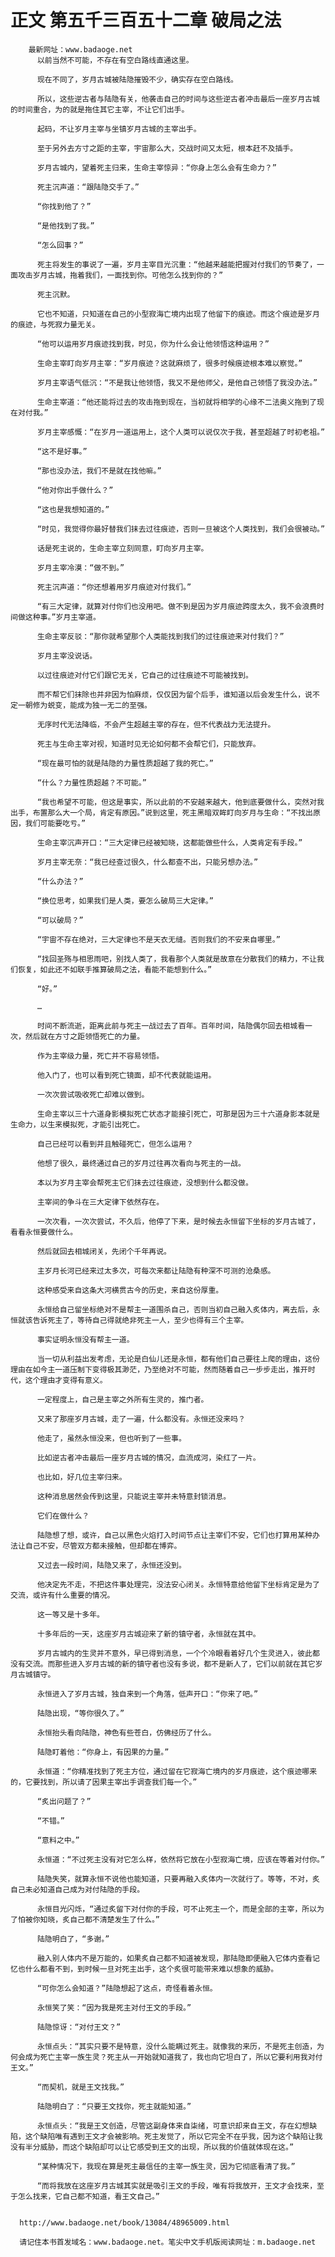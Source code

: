 # 正文 第五千三百五十二章 破局之法
        最新网址：www.badaoge.net
          以前当然不可能，不存在有空白路线直通这里。
      
          现在不同了，岁月古城被陆隐摧毁不少，确实存在空白路线。
      
          所以，这些逆古者与陆隐有关，他袭击自己的时间与这些逆古者冲击最后一座岁月古城的时间重合，为的就是拖住其它主宰，不让它们出手。
      
          起码，不让岁月主宰与坐镇岁月古城的主宰出手。
      
          至于另外去方寸之距的主宰，宇宙那么大，交战时间又太短，根本赶不及插手。
      
          岁月古城内，望着死主归来，生命主宰惊异：“你身上怎么会有生命力？”
      
          死主沉声道：“跟陆隐交手了。”
      
          “你找到他了？”
      
          “是他找到了我。”
      
          “怎么回事？”
      
          死主将发生的事说了一遍，岁月主宰目光沉重：“他越来越能把握对付我们的节奏了，一面攻击岁月古城，拖着我们，一面找到你。可他怎么找到你的？”
      
          死主沉默。
      
          它也不知道，只知道在自己的小型寂海亡境内出现了他留下的痕迹。而这个痕迹是岁月的痕迹，与死寂力量无关。
      
          “他可以运用岁月痕迹找到我，时见，你为什么会让他领悟这种运用？”
      
          生命主宰盯向岁月主宰：“岁月痕迹？这就麻烦了，很多时候痕迹根本难以察觉。”
      
          岁月主宰语气低沉：“不是我让他领悟，我又不是他师父，是他自己领悟了我没办法。”
      
          生命主宰道：“他还能将过去的攻击拖到现在，当初就将相学的心缘不二法奥义拖到了现在对付我。”
      
          岁月主宰感慨：“在岁月一道运用上，这个人类可以说仅次于我，甚至超越了时初老祖。”
      
          “这不是好事。”
      
          “那也没办法，我们不是就在找他嘛。”
      
          “他对你出手做什么？”
      
          “这也是我想知道的。”
      
          “时见，我觉得你最好替我们抹去过往痕迹，否则一旦被这个人类找到，我们会很被动。”
      
          话是死主说的，生命主宰立刻同意，盯向岁月主宰。
      
          岁月主宰冷漠：“做不到。”
      
          死主沉声道：“你还想着用岁月痕迹对付我们。”
      
          “有三大定律，就算对付你们也没用吧。做不到是因为岁月痕迹跨度太久，我不会浪费时间做这种事。”岁月主宰道。
      
          生命主宰反驳：“那你就希望那个人类能找到我们的过往痕迹来对付我们？”
      
          岁月主宰没说话。
      
          以过往痕迹对付它们跟它无关，它自己的过往痕迹不可能被找到。
      
          而不帮它们抹除也并非因为怕麻烦，仅仅因为留个后手，谁知道以后会发生什么，说不定一朝修为蜕变，能成为独一无二的至强。
      
          无序时代无法降临，不会产生超越主宰的存在，但不代表战力无法提升。
      
          死主与生命主宰对视，知道时见无论如何都不会帮它们，只能放弃。
      
          “现在最可怕的就是陆隐的力量性质超越了我的死亡。”
      
          “什么？力量性质超越？不可能。”
      
          “我也希望不可能，但这是事实，所以此前的不安越来越大，他到底要做什么，突然对我出手，布置那么大一个局，肯定有原因。”说到这里，死主黑暗双眸盯向岁月与生命：“不找出原因，我们可能要吃亏。”
      
          生命主宰沉声开口：“三大定律已经被知晓，这都能做些什么，人类肯定有手段。”
      
          岁月主宰无奈：“我已经查过很久，什么都查不出，只能另想办法。”
      
          “什么办法？”
      
          “换位思考，如果我们是人类，要怎么破局三大定律。”
      
          “可以破局？”
      
          “宇宙不存在绝对，三大定律也不是天衣无缝。否则我们的不安来自哪里。”
      
          “找回圣殇与相思雨吧，别找人类了，我看那个人类就是故意在分散我们的精力，不让我们恢复，如此还不如联手推算破局之法，看能不能想到什么。”
      
          “好。”
      
          …
      
          时间不断流逝，距离此前与死主一战过去了百年。百年时间，陆隐偶尔回去相城看一次，然后就在方寸之距领悟死亡的力量。
      
          作为主宰级力量，死亡并不容易领悟。
      
          他入门了，也可以看到死亡镜面，却不代表就能运用。
      
          一次次尝试吸收死亡却难以做到。
      
          生命主宰以三十六道身影模拟死亡状态才能接引死亡，可那是因为三十六道身影本就是生命力，以生来模拟死，才能引出死亡。
      
          自己已经可以看到并且触碰死亡，但怎么运用？
      
          他想了很久，最终通过自己的岁月过往再次看向与死主的一战。
      
          本以为岁月主宰会帮死主它们抹去过往痕迹，没想到什么都没做。
      
          主宰间的争斗在三大定律下依然存在。
      
          一次次看，一次次尝试，不久后，他停了下来，是时候去永恒留下坐标的岁月古城了，看看永恒要做什么。
      
          然后就回去相城闭关，先闭个千年再说。
      
          主岁月长河已经来过太多次，可每次来都让陆隐有种深不可测的沧桑感。
      
          这种感受来自这条大河横贯古今的历史，来自这份厚重。
      
          永恒给自己留坐标绝对不是帮主一道围杀自己，否则当初自己融入炙体内，离去后，永恒就该告诉死主了，等待自己得就绝非死主一人，至少也得有三个主宰。
      
          事实证明永恒没有帮主一道。
      
          当一切从利益出发考虑，无论是白仙儿还是永恒，都有他们自己要往上爬的理由，这份理由在如今主一道压制下变得极其渺茫，乃至绝对不可能，然而随着自己一步步走出，推开时代，这个理由才变得有意义。
      
          一定程度上，自己是主宰之外所有生灵的，推门者。
      
          又来了那座岁月古城，走了一遍，什么都没有。永恒还没来吗？
      
          他走了，虽然永恒没来，但也听到了一些事。
      
          比如逆古者冲击最后一座岁月古城的情况，血流成河，染红了一片。
      
          也比如，好几位主宰归来。
      
          这种消息居然会传到这里，只能说主宰并未特意封锁消息。
      
          它们在做什么？
      
          陆隐想了想，或许，自己以黑色火焰打入时间节点让主宰们不安，它们也打算用某种办法让自己不安，尽管双方都未接触，但却都在博弈。
      
          又过去一段时间，陆隐又来了，永恒还没到。
      
          他决定先不走，不把这件事处理完，没法安心闭关。永恒特意给他留下坐标肯定是为了交流，或许有什么重要的情况。
      
          这一等又是十多年。
      
          十多年后的一天，这座岁月古城迎来了新的镇守者，永恒就在其中。
      
          岁月古城内的生灵并不意外，早已得到消息，一个个冷眼看着好几个生灵进入，彼此都没有交流。而那些进入岁月古城的新的镇守者也没有多说，都不是新人了，它们以前就在其它岁月古城镇守。
      
          永恒进入了岁月古城，独自来到一个角落，低声开口：“你来了吧。”
      
          陆隐出现，“等你很久了。”
      
          永恒抬头看向陆隐，神色有些苍白，仿佛经历了什么。
      
          陆隐盯着他：“你身上，有因果的力量。”
      
          永恒道：“你精准找到了死主方位，通过留在它寂海亡境内的岁月痕迹，这个痕迹哪来的，它要找到，所以请了因果主宰出手调查我们每一个。”
      
          “炙出问题了？”
      
          “不错。”
      
          “意料之中。”
      
          永恒道：“不过死主没有对它怎么样，依然将它放在小型寂海亡境，应该在等着对付你。”
      
          陆隐失笑，就算永恒不说他也能知道，只要再融入炙体内一次就行了。等等，不对，炙自己未必知道自己成为对付陆隐的手段。
      
          永恒目光闪烁，“通过炙留下对付你的手段，可不止死主一个，而是全部的主宰，所以为了怕被你知晓，炙自己都不清楚发生了什么。”
      
          陆隐明白了，“多谢。”
      
          融入别人体内不是万能的，如果炙自己都不知道被发现，那陆隐即便融入它体内查看记忆也什么都看不到，到时候一旦对死主出手，这个炙很可能带来难以想象的威胁。
      
          “可你怎么会知道？”陆隐想起了这点，奇怪看着永恒。
      
          永恒笑了笑：“因为我是死主对付王文的手段。”
      
          陆隐惊讶：“对付王文？”
      
          永恒点头：“其实只要不是特意，没什么能瞒过死主。就像我的来历，不是死主创造，为何会成为死亡主宰一族生灵？死主从一开始就知道我了，我也向它坦白了，所以它要利用我对付王文。”
      
          “而契机，就是王文找我。”
      
          陆隐明白了：“只要王文找你，死主就能知道。”
      
          永恒点头：“我是王文创造，尽管这副身体来自柒绪，可意识却来自王文，存在幻想缺陷，这个缺陷唯有遇到王文才会被影响。死主发觉了，所以它完全不在乎我，因为这个缺陷让我没有半分威胁，而这个缺陷却可以让它感受到王文的出现，所以我的价值就体现在这。”
      
          “某种情况下，我现在算是死主最信任的主宰一族生灵，因为它彻底看清了我。”
      
          “而将我放在这座岁月古城其实就是吸引王文的手段，唯有将我放开，王文才会找来，至于怎么找来，它自己都不知道，看王文自己。”
      
      
      http://www.badaoge.net/book/13084/48965009.html
      
      请记住本书首发域名：www.badaoge.net。笔尖中文手机版阅读网址：m.badaoge.net